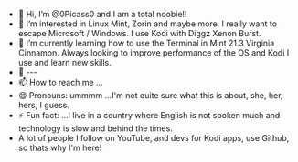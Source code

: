 - 👋 Hi, I’m @0Picass0 and I am a total noobie!!
- 👀 I’m interested in Linux Mint, Zorin and maybe more. I really want to escape Microsoft / Windows. I use Kodi with Diggz Xenon Burst.
- 🌱 I’m currently learning how to use the Terminal in Mint 21.3 Virginia Cinnamon. Always looking to improve performance of the OS and Kodi I use and learn new skills.
- 💞️ ---
- 📫 How to reach me ...
- 😄 Pronouns: ummmm ...I'm not quite sure what this is about, she, her, hers, I guess.
- ⚡ Fun fact: ...I live in a country where English is not spoken much and technology is slow and behind the times.
- A lot of people I follow on YouTube, and devs for Kodi apps, use Github, so thats why I'm here!

<!---
0Picass0/0Picass0 is a ✨ special ✨ repository because its `README.md` (this file) appears on your GitHub profile.
You can click the Preview link to take a look at your changes.
--->
